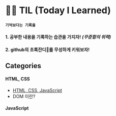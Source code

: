# 🏃‍♀️ TIL (Today I Learned)


#### ` 기억보다는 기록을 ` 
#### 1. 공부한 내용을 기록하는 습관을 가지자! *(꾸준함의 위력)*
#### 2. github의 초록잔디🌱를 무성하게 키워보자!

## Categories
#### HTML, CSS
- [HTML, CSS, JavaScript](https://github.com/eazisilver/TIL/blob/83e601355ea6cebbae9d6479a1b8096acd185911/HTML,%20CSS/HTML,%20CSS,%20JavaScript.md)
- DOM 이란?

#### JavaScript
